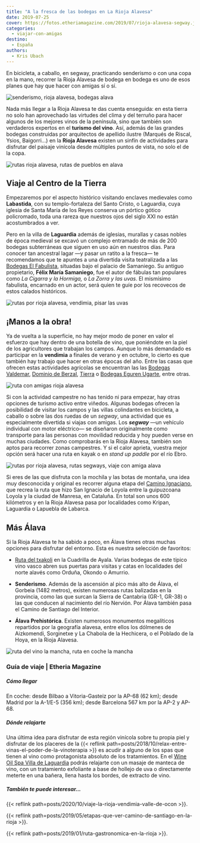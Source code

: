 ```yaml
---
title: "A la fresca de las bodegas en La Rioja Alavesa"
date: 2019-07-25
cover: https://fotos.etheriamagazine.com/2019/07/rioja-alavesa-segway.jpg
categories: 
  - viajar-con-amigas
destino: 
  - España
authors: 
  - Kris Ubach
---
```


En bicicleta, a caballo, en segway, practicando senderismo o con una copa en la mano, recorrer la Rioja Alavesa de bodega en bodega es uno de esos planes que hay que hacer con amigas sí o sí.

![senderismo, rioja alavesa, bodegas alava](https://fotos.etheriamagazine.com/2019/07/rioja-alavesa.jpg "Senderismo en Rioja Alavesa.")

Nada más llegar a la Rioja Alavesa te das cuenta enseguida: en esta tierra no solo han 
aprovechado las virtudes del clima y del terruño para hacer algunos de los mejores vinos 
de la península, sino que también son verdaderos expertos en el **turismo del vino**. 
Así, además de las grandes bodegas construidas por arquitectos de apellido ilustre 
(Marqués de Riscal, Ysios, Baigorri…) en la **Rioja Alavesa** existen un sinfín de 
actividades para disfrutar del paisaje vinícola desde múltiples puntos de vista, no solo 
el de la copa. 

![rutas rioja alavesa, rutas de pueblos en alava](https://fotos.etheriamagazine.com/2019/07/rioja-alavesa-ruta.jpg "De pueblo en pueblo por Rioja Alavesa.")

## Viaje al Centro de la Tierra

Empezaremos por el aspecto histórico visitando enclaves medievales como **Labastida**, 
con su templo-fortaleza del Santo Cristo, o Laguardia, cuya iglesia de Santa María de 
los Reyes conserva un pórtico gótico policromado, toda una rareza que nuestros ojos del 
siglo XXI no están acostumbrados a ver. 

Pero en la villa de **Laguardia** además de iglesias, murallas y casas nobles de época 
medieval se excavó un complejo entramado de más de 200 bodegas subterráneas que siguen 
en uso aún en nuestros días. Para conocer tan ancestral lagar —y pasar un ratito a la 
fresca— te recomendamos que te apuntes a una divertida visita teatralizada a las 
[Bodegas El Fabulista](http://www.bodegaelfabulista.com), situadas bajo el palacio de 
Samaniego. Su antiguo propietario, **Félix María Samaniego**, fue el autor de fábulas 
tan populares como _La Cigarra_ _y la Hormiga,_ o _La Zorra y las uvas_. El mismísimo 
fabulista, encarnado en un actor, será quien te guíe por los recovecos de estos calados 
históricos. 

![rutas por rioja alavesa, vendimia, pisar las uvas](https://fotos.etheriamagazine.com/2019/07/rioja-alavesa-bodegas.jpg "¿Te apetecería participar en el pisado de uvas?")

## ¡Manos a la obra!

Ya de vuelta a la superficie, no hay mejor modo de poner en valor el esfuerzo que hay 
dentro de una botella de vino, que poniéndote en la piel de los agricultores que 
trabajan los campos. Aunque lo más demandado es participar en la **vendimia** a finales 
de verano y en octubre, lo cierto es que también hay trabajo que hacer en otras épocas 
del año. Entre las casas que ofrecen estas actividades agrícolas se encuentran las las 
[Bodegas Valdemar](http://enoturismo.valdemar.es), [Dominio de 
Berzal](http://www.dominioberzal.com), [Tierra](http://www.tierrayvino.com) o [Bodegas 
Eguren Ugarte](https://egurenugarte.com/), entre otras. 

![ruta con amigas rioja alavesa](https://fotos.etheriamagazine.com/2019/07/rioja-alavesa-bodega.jpg "Enoturismo en Rioja Alavesa.")

Si con la actividad campestre no has tenido ni para empezar, hay otras opciones de 
turismo activo entre viñedos. Algunas bodegas ofrecen la posibilidad de visitar los 
campos y las villas colindantes en bicicleta, a caballo o sobre las dos ruedas de un 
_segway_, una actividad que es especialmente divertida si viajas con amigas. Los 
**_segway_** —un vehículo individual con motor eléctrico— se diseñaron originalmente 
como transporte para las personas con movilidad reducida y hoy pueden verse en muchas 
ciudades. Como comprobarás en la Rioja Alavesa, también son aptos para recorrer zonas 
campestres. Y si el calor aprieta, vuestra mejor opción será hacer una ruta en kayak o 
en _stand up paddle_ por el río Ebro. 

![rutas por rioja alavesa, rutas segways, viaje con amiga alava](https://fotos.etheriamagazine.com/2019/07/rioja-alavesa-segway.jpg "Ruta en segway, una divertida experiencia.")

Si eres de las que disfruta con la mochila y las botas de montaña, una idea muy 
desconocida y original es recorrer alguna etapa del [Camino 
Ignaciano](http://www.caminoignaciano.org), que recrea la ruta que hizo San Ignacio de 
Loyola entre la guipuzcoana Loyola y la ciudad de Manresa, en Cataluña. En total son 
unos 600 kilómetros y en la Rioja Alavesa pasa por localidades como Kripan, Laguardia o 
Lapuebla de Labarca. 

## Más Álava

Si la Rioja Alavesa te ha sabido a poco, en Álava tienes otras muchas opciones para 
disfrutar del entorno. Esta es nuestra selección de favoritos: 

- [Ruta del txakoli](http://www.rutadeltxakoli.com) en la Cuadrilla de Ayala. Varias 
bodegas de este típico vino vasco abren sus puertas para visitas y catas en localidades 
del norte alavés como Orduña, Okondo o Amurrio. 

- **Senderismo**. Además de la ascensión al pico más alto de Álava, el Gorbeia (1482 
metros), existen numerosas rutas balizadas en la provincia, como las que surcan la 
Sierra de Cantabria (GR-1, GR-38) o las que conducen al nacimiento del río Nervión. Por 
Álava también pasa el Camino de Santiago del Interior. 

- **Álava Prehistórica**. Existen numerosos monumentos megalíticos repartidos por la 
geografía alavesa, entre ellos los dólmenes de Aizkomendi, Sorginetxe y La Chabola de la 
Hechicera, o el Poblado de la Hoya, en la Rioja Alavesa. 

![ruta del vino la mancha, ruta en coche la mancha](https://fotos.etheriamagazine.com/2019/03/ruta-del-vino-la-mancha.jpg)

### Guía de viaje | Etheria Magazine

##### Cómo llegar

En coche: desde Bilbao a Vitoria-Gasteiz por la AP-68 (62 km); desde Madrid por la 
A-1/E-5 (356 km); desde Barcelona 567 km por la AP-2 y AP-68. 

##### Dónde relajarte

Una última idea para disfrutar de esta región vinícola sobre tu propia piel y disfrutar 
de los placeres de la {{< reflink 
path=posts/2018/10/relax-entre-vinas-el-poder-de-la-vinoterapia >}} es acudir a alguno 
de los spas que tienen al vino como protagonista absoluto de los tratamientos. En el 
[Wine Oil Spa Villa de Laguardia](http://www.wineoilspa.com) podrás relajarte con un 
masaje de manteca de vino, con un tratamiento exfoliante a base de hollejo de uva o 
directamente meterte en una bañera, llena hasta los bordes, de extracto de vino. 

##### También te puede interesar...

{{< reflink path=posts/2020/10/viaje-la-rioja-vendimia-valle-de-ocon >}}. 

{{< reflink path=posts/2019/05/etapas-que-ver-camino-de-santiago-en-la-rioja >}}. 

{{< reflink path=posts/2019/01/ruta-gastronomica-en-la-rioja >}}.

